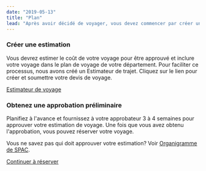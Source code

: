 ```yaml
---
date: "2019-05-13"
title: "Plan"
lead: "Après avoir décidé de voyager, vous devez commencer par créer un devis. L'estimation devrait donner une approximation globale du coût total du voyage, afin qu'il puisse être approuvé."
---
```


<article class="content-left col-xs-12 col-sm-12 col-md-12">

<div class="card px-4 pt-4 my-4 bg-light">
    <div class="row">
        <div class="col-sm-8">

### Créer une estimation

Vous devrez estimer le coût de votre voyage pour être approuvé et inclure votre voyage dans le plan de voyage de votre département. Pour faciliter ce processus, nous avons créé un Estimateur de trajet. Cliquez sur le lien pour créer et soumettre votre devis de voyage.
        </div>
        <div class="col-sm-4">
            <p class="text-center"><a href="/fr/estimator"  class="btn btn-primary my-4 px-4">Estimateur de voyage</a></p>
        </div>
    </div>
</div>


<div class="card p-4 my-4 bg-light">
    <div class="row">
        <div class="col-sm-8">

### Obtenez une approbation préliminaire

Planifiez à l'avance et fournissez à votre approbateur 3 à 4 semaines pour approuver votre estimation de voyage. Une fois que vous avez obtenu l'approbation, vous pouvez réserver votre voyage.

Vous ne savez pas qui doit approuver votre estimation? Voir [Organigramme de SPAC](https://www.tpsgc-pwgsc.gc.ca/apropos-about/org-eng.html).
        </div>
        <div class="col-sm-4">
            <!-- <p class="text-center">
                <a href="/fr/book"  class="btn btn-primary my-4 px-4" target="_blank">Estimateur de voyage</a>
            </p> -->
        </div>
    </div>
</div>

<p class="text-center">
    <a href="/fr/book" class="btn btn-outline-primary my-4 px-4">Continuer à réserver</a>
</p>

</article>
